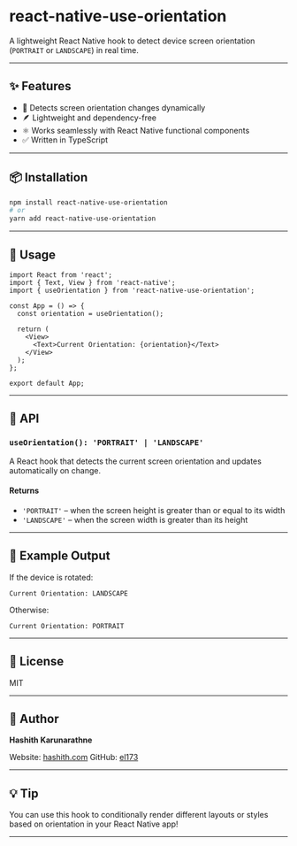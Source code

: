 # react-native-use-orientation

A lightweight React Native hook to detect device screen orientation (`PORTRAIT` or `LANDSCAPE`) in real time.

---

## ✨ Features

- 🔄 Detects screen orientation changes dynamically
- 🪶 Lightweight and dependency-free
- ⚛️ Works seamlessly with React Native functional components
- ✅ Written in TypeScript

---

## 📦 Installation

```bash
npm install react-native-use-orientation
# or
yarn add react-native-use-orientation
````

---

## 🚀 Usage

```tsx
import React from 'react';
import { Text, View } from 'react-native';
import { useOrientation } from 'react-native-use-orientation';

const App = () => {
  const orientation = useOrientation();

  return (
    <View>
      <Text>Current Orientation: {orientation}</Text>
    </View>
  );
};

export default App;
```

---

## 🧠 API

### `useOrientation(): 'PORTRAIT' | 'LANDSCAPE'`

A React hook that detects the current screen orientation and updates automatically on change.

#### Returns

* `'PORTRAIT'` – when the screen height is greater than or equal to its width
* `'LANDSCAPE'` – when the screen width is greater than its height

---

## 🧾 Example Output

If the device is rotated:

```
Current Orientation: LANDSCAPE
```

Otherwise:

```
Current Orientation: PORTRAIT
```

---

## 📜 License

MIT

---

## 👤 Author

**Hashith Karunarathne**

Website: [hashith.com](https://hashith.com)
GitHub: [el173](https://github.com/el173)

---

## 💡 Tip

You can use this hook to conditionally render different layouts or styles based on orientation in your React Native app!

---

